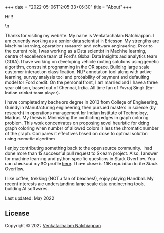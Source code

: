 +++
date = "2022-05-06T12:05:33+05:30"
title = "About"
+++

Hi!!!

\n

Thanks for visiting my website. My name is Venkatachalam Natchiappan. I am currently working as a senior data scientist in Ericsson. 
My strengths are Machine learning, operations research and software engineering.
Prior to the current role, I was working as a Data scientist in Machine learning, centre of excellence team of Ford's Global Data Insights and analytics team (GDIA). I have working on developing vehicle routing solutions using genetic algorithm, constraint programming in the OR space.
Building large scale customer interaction classification, NLP annotation tool along with active learning, survey analysis tool and probability of payment and defaulting model for Ford credit.
On the personal front, I am married and I have a three year old son, based out of Chennai, India. All time fan of Yuvraj Singh (Ex-Indian cricket team player).

I have completed my bachelors degree in 2013 from College of Engineering, Guindy in Manufacturing engineering, then pursued masters in science (by research) in operations management for Indian Institute of Technology, Madras. My thesis is Minimizing the conflicting edges in graph coloring problem. This work concentrates on proposing novel heuristic for doing graph coloring when number of allowed colors is less the chromatic number of the graph. Compares it effectives based on close to optimal solution using memetic algorithm.

I enjoy contributing something back to the open source community. I had done more than 15 successful pull request to Sklearn project. Also, I answer for machine learning and python specific questions in Stack Overflow. You can checkout my SO profile [here](https://stackoverflow.com/users/6347629/venkatachalam?tab=profile). I have close to 15K reputation in the Stack Overflow.

I like coffee, trekking (NOT a fan of beaches!), enjoy playing Handball.
My recent interests are understanding large scale data engineering tools, building AI softwares.

Last updated: May 2022
## License

Copyright © 2022 [Venkatachalam Natchiappan](https://github.com/venkyyuvy)
